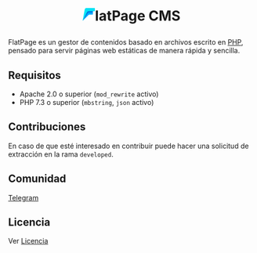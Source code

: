 # <p align="center"><img src="https://github.com/alexsandrov16/flatpage/blob/master/flatpage/admin/assets/img/logo.png" width="25">latPage CMS
FlatPage es un gestor de contenidos basado en archivos escrito en [PHP](https://www.php.net), pensado para servir páginas web estáticas de manera rápida y sencilla.

## Requisitos
- Apache 2.0 o superior (```mod_rewrite``` activo)
- PHP 7.3 o superior (```mbstring```, ```json``` activo)
  
## Contribuciones
En caso de que esté interesado en contribuir puede hacer una solicitud de extracción en la rama ```developed```.  

## Comunidad
[Telegram](https://t.me/FlatPage)

## Licencia
Ver [Licencia](https://github.com/alexsandrov16/flatpage/blob/master/LICENSE)
